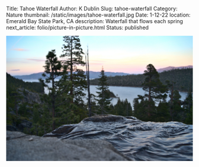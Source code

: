 Title: Tahoe Waterfall
Author: K Dublin
Slug: tahoe-waterfall
Category: Nature
thumbnail: /static/images/tahoe-waterfall.jpg
Date: 1-12-22
location: Emerald Bay State Park, CA
description: Waterfall that flows each spring
next_article: folio/picture-in-picture.html
Status: published

<img src="../static/images/waterfall-view.jpg" alt="Waterfall that flows each spring" width=1000px />
